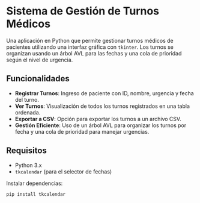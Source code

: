 # Sistema de Gestión de Turnos Médicos

Una aplicación en Python que permite gestionar turnos médicos de pacientes utilizando una interfaz gráfica con `tkinter`. Los turnos se organizan usando un árbol AVL para las fechas y una cola de prioridad según el nivel de urgencia.

## Funcionalidades

- **Registrar Turnos**: Ingreso de paciente con ID, nombre, urgencia y fecha del turno.
- **Ver Turnos**: Visualización de todos los turnos registrados en una tabla ordenada.
- **Exportar a CSV**: Opción para exportar los turnos a un archivo CSV.
- **Gestión Eficiente**: Uso de un árbol AVL para organizar los turnos por fecha y una cola de prioridad para manejar urgencias.

## Requisitos

- Python 3.x
- `tkcalendar` (para el selector de fechas)

Instalar dependencias:

```bash
pip install tkcalendar
